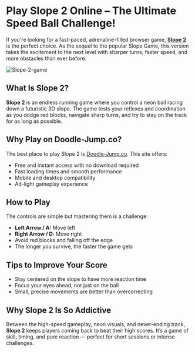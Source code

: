 <h1>Play Slope 2 Online – The Ultimate Speed Ball Challenge!</h1>

<p>If you're looking for a fast-paced, adrenaline-filled browser game, <strong><a href="https://doodle-jump.co/slope-2" target="_blank">Slope 2</a></strong> is the perfect choice. As the sequel to the popular Slope Game, this version takes the excitement to the next level with sharper turns, faster speed, and more obstacles than ever before.</p>

![Slope-2-game](https://github.com/user-attachments/assets/57161873-e775-41e9-9a0c-e5e4acf676f7)

<h2>What Is Slope 2?</h2>
<p><strong>Slope 2</strong> is an endless running game where you control a neon ball racing down a futuristic 3D slope. The game tests your reflexes and coordination as you dodge red blocks, navigate sharp turns, and try to stay on the track for as long as possible.</p>

<h2>Why Play on Doodle-Jump.co?</h2>
<p>The best place to play Slope 2 is <a href="https://doodle-jump.co/slope-2" target="_blank">Doodle-Jump.co</a>. This site offers:</p>
<ul>
  <li>Free and instant access with no download required</li>
  <li>Fast loading times and smooth performance</li>
  <li>Mobile and desktop compatibility</li>
  <li>Ad-light gameplay experience</li>
</ul>

<h2>How to Play</h2>
<p>The controls are simple but mastering them is a challenge:</p>
<ul>
  <li><strong>Left Arrow / A:</strong> Move left</li>
  <li><strong>Right Arrow / D:</strong> Move right</li>
  <li>Avoid red blocks and falling off the edge</li>
  <li>The longer you survive, the faster the game gets</li>
</ul>

<h2>Tips to Improve Your Score</h2>
<ul>
  <li>Stay centered on the slope to have more reaction time</li>
  <li>Focus your eyes ahead, not just on the ball</li>
  <li>Small, precise movements are better than overcorrecting</li>
</ul>

<h2>Why Slope 2 Is So Addictive</h2>
<p>Between the high-speed gameplay, neon visuals, and never-ending track, <strong>Slope 2</strong> keeps players coming back to beat their high scores. It’s a game of skill, timing, and pure reaction — perfect for short sessions or intense challenges.</p>
